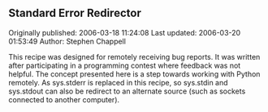 ## Standard Error Redirector 
Originally published: 2006-03-18 11:24:08 
Last updated: 2006-03-20 01:53:49 
Author: Stephen Chappell 
 
This recipe was designed for remotely receiving bug reports. It was written after participating in a programming contest where feedback was not helpful. The concept presented here is a step towards working with Python remotely. As sys.stderr is replaced in this recipe, so sys.stdin and sys.stdout can also be redirect to an alternate source (such as sockets connected to another computer).